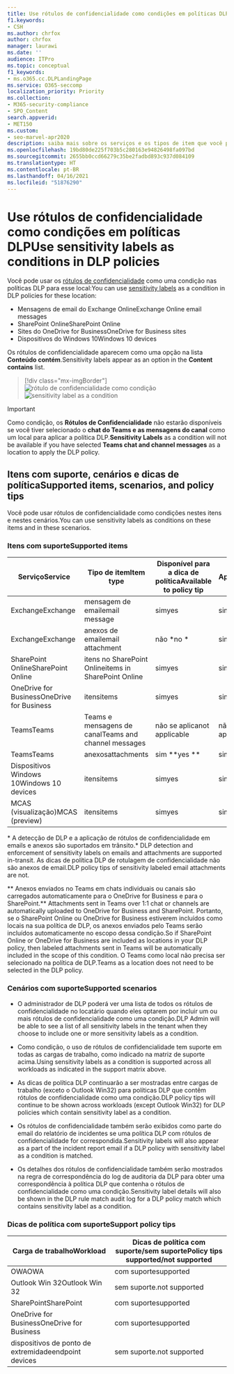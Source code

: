 ```yaml
---
title: Use rótulos de confidencialidade como condições em políticas DLP
f1.keywords:
- CSH
ms.author: chrfox
author: chrfox
manager: laurawi
ms.date: ''
audience: ITPro
ms.topic: conceptual
f1_keywords:
- ms.o365.cc.DLPLandingPage
ms.service: O365-seccomp
localization_priority: Priority
ms.collection:
- M365-security-compliance
- SPO_Content
search.appverid:
- MET150
ms.custom:
- seo-marvel-apr2020
description: saiba mais sobre os serviços e os tipos de item que você pode usar rótulos de confidencialidade como condições em políticas DLP
ms.openlocfilehash: 19bd80de225f703b5c280163e94826498fa097bd
ms.sourcegitcommit: 2655bb0ccd66279c35be2fadbd893c937d084109
ms.translationtype: HT
ms.contentlocale: pt-BR
ms.lasthandoff: 04/16/2021
ms.locfileid: "51876290"
---
```

# <a name="use-sensitivity-labels-as-conditions-in-dlp-policies"></a><span data-ttu-id="f377a-103">Use rótulos de confidencialidade como condições em políticas DLP</span><span class="sxs-lookup"><span data-stu-id="f377a-103">Use sensitivity labels as conditions in DLP policies</span></span>

<span data-ttu-id="f377a-104">Você pode usar os [rótulos de confidencialidade](sensitivity-labels.md) como uma condição nas políticas DLP para esse local:</span><span class="sxs-lookup"><span data-stu-id="f377a-104">You can use [sensitivity labels](sensitivity-labels.md) as a condition in DLP policies for these location:</span></span>

- <span data-ttu-id="f377a-105">Mensagens de email do Exchange Online</span><span class="sxs-lookup"><span data-stu-id="f377a-105">Exchange Online email messages</span></span>
- <span data-ttu-id="f377a-106">SharePoint Online</span><span class="sxs-lookup"><span data-stu-id="f377a-106">SharePoint Online</span></span>
- <span data-ttu-id="f377a-107">Sites do OneDrive for Business</span><span class="sxs-lookup"><span data-stu-id="f377a-107">OneDrive for Business sites</span></span>
- <span data-ttu-id="f377a-108">Dispositivos do Windows 10</span><span class="sxs-lookup"><span data-stu-id="f377a-108">Windows 10 devices</span></span>

<span data-ttu-id="f377a-109">Os rótulos de confidencialidade aparecem como uma opção na lista **Conteúdo contém**.</span><span class="sxs-lookup"><span data-stu-id="f377a-109">Sensitivity labels appear as an option in the **Content contains** list.</span></span>

> [!div class="mx-imgBorder"]
> <span data-ttu-id="f377a-110">![rótulo de confidencialidade como condição](../media/dlp-sensitivity-label-as-a-condition.png)</span><span class="sxs-lookup"><span data-stu-id="f377a-110">![sensitivity label as a condition](../media/dlp-sensitivity-label-as-a-condition.png)</span></span>

> [!IMPORTANT]
> <span data-ttu-id="f377a-111">Como condição, os **Rótulos de Confidencialidade** não estarão disponíveis se você tiver selecionado o **chat do Teams e as mensagens do canal** como um local para aplicar a política DLP.</span><span class="sxs-lookup"><span data-stu-id="f377a-111">**Sensitivity Labels** as a condition will not be available if you have selected **Teams chat and channel messages** as a location to apply the DLP policy.</span></span>


## <a name="supported-items-scenarios-and-policy-tips"></a><span data-ttu-id="f377a-112">Itens com suporte, cenários e dicas de política</span><span class="sxs-lookup"><span data-stu-id="f377a-112">Supported items, scenarios, and policy tips</span></span>

<span data-ttu-id="f377a-113">Você pode usar rótulos de confidencialidade como condições nestes itens e nestes cenários.</span><span class="sxs-lookup"><span data-stu-id="f377a-113">You can use sensitivity labels as conditions on these items and in these scenarios.</span></span>

### <a name="supported-items"></a><span data-ttu-id="f377a-114">Itens com suporte</span><span class="sxs-lookup"><span data-stu-id="f377a-114">Supported items</span></span>

|<span data-ttu-id="f377a-115">Serviço</span><span class="sxs-lookup"><span data-stu-id="f377a-115">Service</span></span>  |<span data-ttu-id="f377a-116">Tipo de item</span><span class="sxs-lookup"><span data-stu-id="f377a-116">Item type</span></span>  |<span data-ttu-id="f377a-117">Disponível para a dica de política</span><span class="sxs-lookup"><span data-stu-id="f377a-117">Available to policy tip</span></span>  |<span data-ttu-id="f377a-118">Aplicável</span><span class="sxs-lookup"><span data-stu-id="f377a-118">Enforceable</span></span>  |
|---------|---------|---------|---------|
|<span data-ttu-id="f377a-119">Exchange</span><span class="sxs-lookup"><span data-stu-id="f377a-119">Exchange</span></span>    |<span data-ttu-id="f377a-120">mensagem de email</span><span class="sxs-lookup"><span data-stu-id="f377a-120">email message</span></span>         |<span data-ttu-id="f377a-121">sim</span><span class="sxs-lookup"><span data-stu-id="f377a-121">yes</span></span>         |<span data-ttu-id="f377a-122">sim</span><span class="sxs-lookup"><span data-stu-id="f377a-122">yes</span></span>         |
|<span data-ttu-id="f377a-123">Exchange</span><span class="sxs-lookup"><span data-stu-id="f377a-123">Exchange</span></span>    |<span data-ttu-id="f377a-124">anexos de email</span><span class="sxs-lookup"><span data-stu-id="f377a-124">email attachment</span></span>         |<span data-ttu-id="f377a-125">não \*</span><span class="sxs-lookup"><span data-stu-id="f377a-125">no \*</span></span>         |<span data-ttu-id="f377a-126">sim \*</span><span class="sxs-lookup"><span data-stu-id="f377a-126">yes \*</span></span>         |
|<span data-ttu-id="f377a-127">SharePoint Online</span><span class="sxs-lookup"><span data-stu-id="f377a-127">SharePoint Online</span></span>     |<span data-ttu-id="f377a-128">itens no SharePoint Online</span><span class="sxs-lookup"><span data-stu-id="f377a-128">items in SharePoint Online</span></span>         |<span data-ttu-id="f377a-129">sim</span><span class="sxs-lookup"><span data-stu-id="f377a-129">yes</span></span>         |<span data-ttu-id="f377a-130">sim</span><span class="sxs-lookup"><span data-stu-id="f377a-130">yes</span></span>         |
|<span data-ttu-id="f377a-131">OneDrive for Business</span><span class="sxs-lookup"><span data-stu-id="f377a-131">OneDrive for Business</span></span>     |<span data-ttu-id="f377a-132">itens</span><span class="sxs-lookup"><span data-stu-id="f377a-132">items</span></span>         |<span data-ttu-id="f377a-133">sim</span><span class="sxs-lookup"><span data-stu-id="f377a-133">yes</span></span>         |<span data-ttu-id="f377a-134">sim</span><span class="sxs-lookup"><span data-stu-id="f377a-134">yes</span></span>         |
|<span data-ttu-id="f377a-135">Teams</span><span class="sxs-lookup"><span data-stu-id="f377a-135">Teams</span></span>     |<span data-ttu-id="f377a-136">Teams e mensagens de canal</span><span class="sxs-lookup"><span data-stu-id="f377a-136">Teams and channel messages</span></span>         |<span data-ttu-id="f377a-137">não se aplica</span><span class="sxs-lookup"><span data-stu-id="f377a-137">not applicable</span></span>         |<span data-ttu-id="f377a-138">não se aplica</span><span class="sxs-lookup"><span data-stu-id="f377a-138">not applicable</span></span>         |
|<span data-ttu-id="f377a-139">Teams</span><span class="sxs-lookup"><span data-stu-id="f377a-139">Teams</span></span>     |<span data-ttu-id="f377a-140">anexos</span><span class="sxs-lookup"><span data-stu-id="f377a-140">attachments</span></span>         |<span data-ttu-id="f377a-141">sim \*\*</span><span class="sxs-lookup"><span data-stu-id="f377a-141">yes \*\*</span></span>         |<span data-ttu-id="f377a-142">sim \*\*</span><span class="sxs-lookup"><span data-stu-id="f377a-142">yes \*\*</span></span>         |
|<span data-ttu-id="f377a-143">Dispositivos Windows 10</span><span class="sxs-lookup"><span data-stu-id="f377a-143">Windows 10 devices</span></span>     |<span data-ttu-id="f377a-144">itens</span><span class="sxs-lookup"><span data-stu-id="f377a-144">items</span></span>         |<span data-ttu-id="f377a-145">sim</span><span class="sxs-lookup"><span data-stu-id="f377a-145">yes</span></span>         |<span data-ttu-id="f377a-146">sim</span><span class="sxs-lookup"><span data-stu-id="f377a-146">yes</span></span>         |
|<span data-ttu-id="f377a-147">MCAS (visualização)</span><span class="sxs-lookup"><span data-stu-id="f377a-147">MCAS (preview)</span></span> |<span data-ttu-id="f377a-148">itens</span><span class="sxs-lookup"><span data-stu-id="f377a-148">items</span></span>         |<span data-ttu-id="f377a-149">sim</span><span class="sxs-lookup"><span data-stu-id="f377a-149">yes</span></span>         |<span data-ttu-id="f377a-150">sim</span><span class="sxs-lookup"><span data-stu-id="f377a-150">yes</span></span>         |

<span data-ttu-id="f377a-151">\* A detecção de DLP e a aplicação de rótulos de confidencialidade em emails e anexos são suportados em trânsito.</span><span class="sxs-lookup"><span data-stu-id="f377a-151">\* DLP detection and enforcement of sensitivity labels on emails and attachments are supported in-transit.</span></span> <span data-ttu-id="f377a-152">As dicas de política DLP de rotulagem de confidencialidade não são anexos de email.</span><span class="sxs-lookup"><span data-stu-id="f377a-152">DLP policy tips of sensitivity labeled email attachments are not.</span></span>

<span data-ttu-id="f377a-153">\*\* Anexos enviados no Teams em chats individuais ou canais são carregados automaticamente para o OneDrive for Business e para o SharePoint.</span><span class="sxs-lookup"><span data-stu-id="f377a-153">\*\* Attachments sent in Teams over 1:1 chat or channels are automatically uploaded to OneDrive for Business and SharePoint.</span></span> <span data-ttu-id="f377a-154">Portanto, se o SharePoint Online ou OneDrive for Business estiverem incluídos como locais na sua política de DLP, os anexos enviados pelo Teams serão incluídos automaticamente no escopo dessa condição.</span><span class="sxs-lookup"><span data-stu-id="f377a-154">So if SharePoint Online or OneDrive for Business are included as locations in your DLP policy, then labeled attachments sent in Teams will be automatically included in the scope of this condition.</span></span> <span data-ttu-id="f377a-155">O Teams como local não precisa ser selecionado na política de DLP.</span><span class="sxs-lookup"><span data-stu-id="f377a-155">Teams as a location does not need to be selected in the DLP policy.</span></span>

### <a name="supported-scenarios"></a><span data-ttu-id="f377a-156">Cenários com suporte</span><span class="sxs-lookup"><span data-stu-id="f377a-156">Supported scenarios</span></span>

- <span data-ttu-id="f377a-157">O administrador de DLP poderá ver uma lista de todos os rótulos de confidencialidade no locatário quando eles optarem por incluir um ou mais rótulos de confidencialidade como uma condição.</span><span class="sxs-lookup"><span data-stu-id="f377a-157">DLP Admin will be able to see a list of all sensitivity labels in the tenant when they choose to include one or more sensitivity labels as a condition.</span></span>

- <span data-ttu-id="f377a-158">Como condição, o uso de rótulos de confidencialidade tem suporte em todas as cargas de trabalho, como indicado na matriz de suporte acima.</span><span class="sxs-lookup"><span data-stu-id="f377a-158">Using sensitivity labels as a condition is supported across all workloads as indicated in the support matrix above.</span></span>

- <span data-ttu-id="f377a-159">As dicas de política DLP continuarão a ser mostradas entre cargas de trabalho (exceto o Outlook Win32) para políticas DLP que contêm rótulos de confidencialidade como uma condição.</span><span class="sxs-lookup"><span data-stu-id="f377a-159">DLP policy tips will continue to be shown across workloads (except Outlook Win32) for DLP policies which contain sensitivity label as a condition.</span></span>

- <span data-ttu-id="f377a-160">Os rótulos de confidencialidade também serão exibidos como parte do email do relatório de incidentes se uma política DLP com rótulos de confidencialidade for correspondida.</span><span class="sxs-lookup"><span data-stu-id="f377a-160">Sensitivity labels will also appear as a part of the incident report email if a DLP policy with sensitivity label as a condition is matched.</span></span>

- <span data-ttu-id="f377a-161">Os detalhes dos rótulos de confidencialidade também serão mostrados na regra de correspondência do log de auditoria da DLP para obter uma correspondência à política DLP que contenha o rótulos de confidencialidade como uma condição.</span><span class="sxs-lookup"><span data-stu-id="f377a-161">Sensitivity label details will also be shown in the DLP rule match audit log for a DLP policy match which contains sensitivity label as a condition.</span></span>


### <a name="support-policy-tips"></a><span data-ttu-id="f377a-162">Dicas de política com suporte</span><span class="sxs-lookup"><span data-stu-id="f377a-162">Support policy tips</span></span>


|<span data-ttu-id="f377a-163">Carga de trabalho</span><span class="sxs-lookup"><span data-stu-id="f377a-163">Workload</span></span>  |<span data-ttu-id="f377a-164">Dicas de política com suporte/sem suporte</span><span class="sxs-lookup"><span data-stu-id="f377a-164">Policy tips supported/not supported</span></span>  |
|---------|---------|
|<span data-ttu-id="f377a-165">OWA</span><span class="sxs-lookup"><span data-stu-id="f377a-165">OWA</span></span> |    <span data-ttu-id="f377a-166">com suporte</span><span class="sxs-lookup"><span data-stu-id="f377a-166">supported</span></span>     |
|<span data-ttu-id="f377a-167">Outlook Win 32</span><span class="sxs-lookup"><span data-stu-id="f377a-167">Outlook Win 32</span></span>    |  <span data-ttu-id="f377a-168">sem suporte.</span><span class="sxs-lookup"><span data-stu-id="f377a-168">not supported</span></span>       |
|<span data-ttu-id="f377a-169">SharePoint</span><span class="sxs-lookup"><span data-stu-id="f377a-169">SharePoint</span></span>   |   <span data-ttu-id="f377a-170">com suporte</span><span class="sxs-lookup"><span data-stu-id="f377a-170">supported</span></span>      |
|<span data-ttu-id="f377a-171">OneDrive for Business</span><span class="sxs-lookup"><span data-stu-id="f377a-171">OneDrive for Business</span></span>    |    <span data-ttu-id="f377a-172">com suporte</span><span class="sxs-lookup"><span data-stu-id="f377a-172">supported</span></span>     |
|<span data-ttu-id="f377a-173">dispositivos de ponto de extremidade</span><span class="sxs-lookup"><span data-stu-id="f377a-173">endpoint devices</span></span>   |  <span data-ttu-id="f377a-174">sem suporte.</span><span class="sxs-lookup"><span data-stu-id="f377a-174">not supported</span></span>       |
